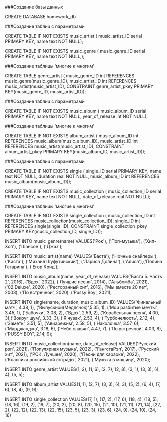 ###Создание базы данных

CREATE DATABASE homework_db

###Создание таблиц с параметрами

CREATE TABLE IF NOT EXISTS music_artist
(
	music_artist_ID serial PRIMARY KEY,
	name text NOT NULL);

CREATE TABLE IF NOT EXISTS music_genre
(
	music_genre_ID serial PRIMARY KEY,
	name text NOT NULL,);


###Создание таблицы 'многие к многим'

CREATE TABLE genre_artist
(
	music_genre_ID int REFERENCES music_genre(music_genre_ID),
	music_artist_ID int REFERENCES music_artist(music_artist_ID),
	CONSTRAINT genre_artist_pkey PRIMARY KEY(music_genre_ID, music_artist_ID));
	
###Создание таблиц с параметрами 

CREATE TABLE IF NOT EXISTS music_album
(
	music_album_ID serial PRIMARY KEY,
	name text NOT NULL,
	year_of_release int NOT NULL);

###Создание таблицы 'многие к многим'

CREATE TABLE IF NOT EXISTS album_artist
(
	music_album_ID int REFERENCES music_album(music_album_ID),
	music_artist_ID int REFERENCES music_artist(music_artist_ID),
	CONSTRAINT album_artist_pkey PRIMARY KEY(music_album_ID, music_artist_ID));

###Создание таблиц с параметрами

CREATE TABLE IF NOT EXISTS single
(
	single_ID serial PRIMARY KEY,
	name text NOT NULL,
	duration real NOT NULL,
	music_album_ID int REFERENCES music_album(music_album_ID));	
	
CREATE TABLE IF NOT EXISTS music_collection
(
	music_collection_ID serial PRIMARY KEY,
	name text NOT NULL,
	date_of_release real NOT NULL);
	
###Создание таблицы 'многие к многим'

CREATE TABLE IF NOT EXISTS single_collection
(
	music_collection_ID int REFERENCES music_collection(music_collection_ID),
	single_ID int REFERENCES single(single_ID),
	CONSTRAINT single_collection_pkey PRIMARY KEY(music_collection_ID, single_ID));	


INSERT INTO music_genre(name) VALUES('Рок'), ('Поп-музыка'), ('Хип-Хоп'), ('Шансон'), ('Джаз');

INSERT INTO music_artist(name) VALUES('Баста'), ('Ночные снайперы'), 
('Каста'), ('Михаил Шуфутинский'), ('Лариса Долина'), ('Алиса'),('Полина Гагарина'), ('Егор Крид');

INSERT INTO music_album(name, year_of_release) 
VALUES('Баста 5. Часть 2', 2016), 
('Вдох', 2022), ('Лучшие песни', 2014), 
('Альбомба', 2021), ('02.Deluxe', 2020), ('Ресторанный хит', 2016), 
('Мы вместе 20 лет', 2003), ('По встречной', 2020), ('Pussy Boy', 2021);


INSERT INTO single(name, duration, music_album_ID) 
VALUES('Финальный матч', 4.38, 1), ('Выпускной(Медлячок)',5.35, 1), 
('Мои разбитые мечты', 3.45, 1), ('Бабочки', 3.08, 2), ('Вдох', 2.59, 2), 
('Корабельная песня', 4.00, 3),('Вокруг шум', 3.33, 3), ('Я чувак', 2.53, 4), 
('Турбочелюсть', 2.12, 4), ('Заметь', 3.51, 5), ('Авиарежим', 2.58, 5), 
('Наколочка', 3.57, 6), ('Марджанджа', 3.18, 6), ('Небо славян', 4.47, 7), 
('По встречной', 4.03, 8), ('PUSSY BOY', 2.14, 9);

INSERT INTO music_collection(name, date_of_release) 
VALUES('Русский рэп', 2021), 
('Популярная музыка', 2022), ('ГангстаРэп', 2017), 
('Русский хит', 2021), ('РОК. Лучшее', 2020), ('Песни для караоке', 2022), 
('Классика российской эстрады', 2021), ('Музыка в машину', 2020);


INSERT INTO genre_artist VALUES(1, 2), (1, 6), (2, 7), (2, 8), (3, 1), (3, 3), (4, 4), (5, 5);

INSERT INTO album_artist VALUES(1, 1), (2, 7), (3, 3), (4, 3), (5, 2), (6, 4), (7, 6), (8, 4), (9, 9);

INSERT INTO single_collection VALUES(17, 1), (17, 2), (17, 6), (18, 4), (18, 5), (18, 16), (19, 2), (19, 7), (20, 2), (20, 8), (20, 15), (21, 10), (21, 11), (21, 14), (22, 2), (22, 12), (22, 13), (22, 15), (23, 5), (23, 3), (23, 6), (24, 9), (24, 10), (24, 16)